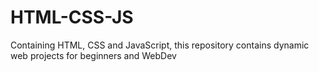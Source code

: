 # HTML-CSS-JS
Containing HTML, CSS and JavaScript, this repository contains dynamic web projects for beginners and WebDev
